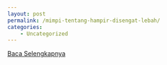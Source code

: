 ```yaml
---
layout: post
permalink: /mimpi-tentang-hampir-disengat-lebah/
categories:
    - Uncategorized
---
```


[Baca Selengkapnya](/10)
